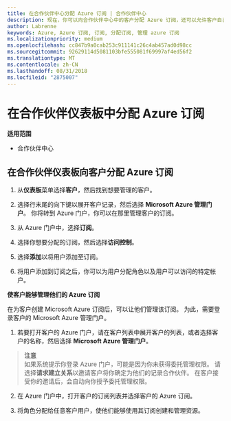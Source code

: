```yaml
---
title: 在合作伙伴中心分配 Azure 订阅 | 合作伙伴中心
description: 现在，你可以向合作伙伴中心中的客户分配 Azure 订阅，还可以允许客户自己管理订阅。
author: Labrenne
keywords: Azure, Azure 订阅, 订阅, 分配订阅, 管理 azure 订阅
ms.localizationpriority: medium
ms.openlocfilehash: cc847b9a0cab253c911141c26c4ab457ad0d98cc
ms.sourcegitcommit: 92629114d5081103bfe555081f69997af4ed56f2
ms.translationtype: MT
ms.contentlocale: zh-CN
ms.lasthandoff: 08/31/2018
ms.locfileid: "2875007"
---
```

# <a name="assign-azure-subscriptions-in-the-partner-dashboard"></a>在合作伙伴仪表板中分配 Azure 订阅

**适用范围**

-  合作伙伴中心
 
## <a name="assign-azure-subcriptions-to-your-customers-in-the-partner-dashboard"></a>在合作伙伴仪表板向客户分配 Azure 订阅

1. 从**仪表板**菜单选择**客户**，然后找到想要管理的客户。

2.  选择行末尾的向下键以展开客户记录，然后选择 **Microsoft Azure 管理门户**。 你将转到 Azure 门户，你可以在那里管理客户的订阅。 

4. 从 Azure 门户中，选择**订阅**。

5. 选择你想要分配的订阅，然后选择**访问控制**。

6. 选择**添加**以将用户添加至订阅。 

7. 将用户添加到订阅之后，你可以为用户分配角色以及用户可以访问的特定帐户。 

**使客户能够管理他们的 Azure 订阅**

在为客户创建 Microsoft Azure 订阅后，可以让他们管理该订阅。 为此，需要登录客户的 Microsoft Azure 管理门户。 

1.  若要打开客户的 Azure 门户，请在客户列表中展开客户的列表，或者选择客户的名称，然后选择 **Microsoft Azure 管理门户**。
    
 >**注意** <br> 如果系统提示你登录 Azure 门户，可能是因为你未获得委托管理权限。 请选择**请求建立关系**以邀请客户将你确定为他们的记录合作伙伴。 在客户接受你的邀请后，会自动向你授予委托管理权限。 

2.  在 Azure 门户中，打开客户的订阅列表并选择客户的 Azure 订阅。

3.  将角色分配给任意客户用户，使他们能够使用其订阅创建和管理资源。


